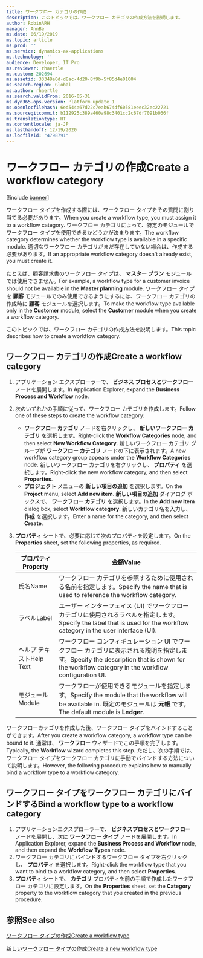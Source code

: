 ```yaml
---
title: ワークフロー カテゴリの作成
description: このトピックでは、ワークフロー カテゴリの作成方法を説明します。
author: RobinARH
manager: AnnBe
ms.date: 06/19/2019
ms.topic: article
ms.prod: ''
ms.service: dynamics-ax-applications
ms.technology: ''
audience: Developer, IT Pro
ms.reviewer: rhaertle
ms.custom: 202694
ms.assetid: 33349e0d-d8ac-4d20-8f9b-5f85d4e01004
ms.search.region: Global
ms.author: rhaertle
ms.search.validFrom: 2016-05-31
ms.dyn365.ops.version: Platform update 1
ms.openlocfilehash: 6ed544a67d22c7eab674df60581eeec32ec22721
ms.sourcegitcommit: b112925c389a460a98c3401cc2c67df7091b066f
ms.translationtype: HT
ms.contentlocale: ja-JP
ms.lasthandoff: 12/19/2020
ms.locfileid: "4798791"
---
```

# <a name="create-a-workflow-category"></a><span data-ttu-id="8bec2-103">ワークフロー カテゴリの作成</span><span class="sxs-lookup"><span data-stu-id="8bec2-103">Create a workflow category</span></span>

[!include [banner](../includes/banner.md)]

<span data-ttu-id="8bec2-104">ワークフロー タイプを作成する際には、ワークフロー タイプをその質問に割り当てる必要があります。</span><span class="sxs-lookup"><span data-stu-id="8bec2-104">When you create a workflow type, you must assign it to a workflow category.</span></span> <span data-ttu-id="8bec2-105">ワークフロー カテゴリによって、特定のモジュールでワークフロー タイプを使用できるかどうかが決まります。</span><span class="sxs-lookup"><span data-stu-id="8bec2-105">The workflow category determines whether the workflow type is available in a specific module.</span></span> <span data-ttu-id="8bec2-106">適切なワークフロー カテゴリがまだ存在していない場合は、作成する必要があります。</span><span class="sxs-lookup"><span data-stu-id="8bec2-106">If an appropriate workflow category doesn't already exist, you must create it.</span></span>

<span data-ttu-id="8bec2-107">たとえば、顧客請求書のワークフロー タイプは、 **マスター プラン** モジュールでは使用できません。</span><span class="sxs-lookup"><span data-stu-id="8bec2-107">For example, a workflow type for a customer invoice should not be available in the **Master planning** module.</span></span> <span data-ttu-id="8bec2-108">ワークフロー タイプを **顧客** モジュールでのみ使用できるようにするには、ワークフロー カテゴリの作成時に **顧客** モジュールを選択します。</span><span class="sxs-lookup"><span data-stu-id="8bec2-108">To make the workflow type available only in the **Customer** module, select the **Customer** module when you create a workflow category.</span></span>

<span data-ttu-id="8bec2-109">このトピックでは、ワークフロー カテゴリの作成方法を説明します。</span><span class="sxs-lookup"><span data-stu-id="8bec2-109">This topic describes how to create a workflow category.</span></span>

## <a name="create-a-workflow-category"></a><span data-ttu-id="8bec2-110">ワークフロー カテゴリの作成</span><span class="sxs-lookup"><span data-stu-id="8bec2-110">Create a workflow category</span></span>

1. <span data-ttu-id="8bec2-111">アプリケーション エクスプローラーで、 **ビジネス プロセスとワークフロー** ノードを展開します。</span><span class="sxs-lookup"><span data-stu-id="8bec2-111">In Application Explorer, expand the **Business Process and Workflow** node.</span></span>
2. <span data-ttu-id="8bec2-112">次のいずれかの手順に従って、ワークフロー カテゴリを作成します。</span><span class="sxs-lookup"><span data-stu-id="8bec2-112">Follow one of these steps to create the workflow category:</span></span>

    + <span data-ttu-id="8bec2-113">**ワークフロー カテゴリ** ノードを右クリックし、 **新しいワークフロー カテゴリ** を選択します。</span><span class="sxs-lookup"><span data-stu-id="8bec2-113">Right-click the **Workflow Categories** node, and then select **New Workflow Category**.</span></span> <span data-ttu-id="8bec2-114">新しいワークフロー カテゴリ グループが **ワークフロー カテゴリ** ノードの下に表示されます。</span><span class="sxs-lookup"><span data-stu-id="8bec2-114">A new workflow category group appears under the **Workflow Categories** node.</span></span> <span data-ttu-id="8bec2-115">新しいワークフロー カテゴリを右クリックし、 **プロパティ** を選択します。</span><span class="sxs-lookup"><span data-stu-id="8bec2-115">Right-click the new workflow category, and then select **Properties**.</span></span>
    + <span data-ttu-id="8bec2-116">**プロジェクト** メニューの **新しい項目の追加** を選択します。</span><span class="sxs-lookup"><span data-stu-id="8bec2-116">On the **Project** menu, select **Add new item**.</span></span> <span data-ttu-id="8bec2-117">**新しい項目の追加** ダイアログ ボックスで、 **ワークフロー カテゴリ** を選択します。</span><span class="sxs-lookup"><span data-stu-id="8bec2-117">In the **Add new item** dialog box, select **Workflow category**.</span></span> <span data-ttu-id="8bec2-118">新しいカテゴリ名を入力し、 **作成** を選択します。</span><span class="sxs-lookup"><span data-stu-id="8bec2-118">Enter a name for the category, and then select **Create**.</span></span>

3. <span data-ttu-id="8bec2-119">**プロパティ** シートで、必要に応じて次のプロパティを設定します。</span><span class="sxs-lookup"><span data-stu-id="8bec2-119">On the **Properties** sheet, set the following properties, as required.</span></span>

    | <span data-ttu-id="8bec2-120">プロパティ</span><span class="sxs-lookup"><span data-stu-id="8bec2-120">Property</span></span> | <span data-ttu-id="8bec2-121">金額</span><span class="sxs-lookup"><span data-stu-id="8bec2-121">Value</span></span> |
    |---|---|
    | <span data-ttu-id="8bec2-122">氏名</span><span class="sxs-lookup"><span data-stu-id="8bec2-122">Name</span></span> | <span data-ttu-id="8bec2-123">ワークフロー カテゴリを参照するために使用される名前を指定します。</span><span class="sxs-lookup"><span data-stu-id="8bec2-123">Specify the name that is used to reference the workflow category.</span></span> |
    | <span data-ttu-id="8bec2-124">ラベル</span><span class="sxs-lookup"><span data-stu-id="8bec2-124">Label</span></span> | <span data-ttu-id="8bec2-125">ユーザー インターフェイス (UI) でワークフロー カテゴリに使用されるラベルを指定します。</span><span class="sxs-lookup"><span data-stu-id="8bec2-125">Specify the label that is used for the workflow category in the user interface (UI).</span></span> |
    | <span data-ttu-id="8bec2-126">ヘルプ テキスト</span><span class="sxs-lookup"><span data-stu-id="8bec2-126">Help Text</span></span> | <span data-ttu-id="8bec2-127">ワークフロー コンフィギュレーション UI でワークフロー カテゴリに表示される説明を指定します。</span><span class="sxs-lookup"><span data-stu-id="8bec2-127">Specify the description that is shown for the workflow category in the workflow configuration UI.</span></span> |
    | <span data-ttu-id="8bec2-128">モジュール</span><span class="sxs-lookup"><span data-stu-id="8bec2-128">Module</span></span> | <span data-ttu-id="8bec2-129">ワークフローが使用できるモジュールを指定します。</span><span class="sxs-lookup"><span data-stu-id="8bec2-129">Specify the module that the workflow will be available in.</span></span> <span data-ttu-id="8bec2-130">既定のモジュールは **元帳** です。</span><span class="sxs-lookup"><span data-stu-id="8bec2-130">The default module is **Ledger**.</span></span> |

<span data-ttu-id="8bec2-131">ワークフローカテゴリを作成した後、ワークフロー タイプをバインドすることができます。</span><span class="sxs-lookup"><span data-stu-id="8bec2-131">After you create a workflow category, a workflow type can be bound to it.</span></span> <span data-ttu-id="8bec2-132">通常は、 **ワークフロー** ウィザードでこの手順を完了します。</span><span class="sxs-lookup"><span data-stu-id="8bec2-132">Typically, the **Workflow** wizard completes this step.</span></span> <span data-ttu-id="8bec2-133">ただし、次の手順では、ワークフロー タイプをワークフロー カテゴリに手動でバインドする方法について説明します。</span><span class="sxs-lookup"><span data-stu-id="8bec2-133">However, the following procedure explains how to manually bind a workflow type to a workflow category.</span></span>

## <a name="bind-a-workflow-type-to-a-workflow-category"></a><span data-ttu-id="8bec2-134">ワークフロー タイプをワークフロー カテゴリにバインドする</span><span class="sxs-lookup"><span data-stu-id="8bec2-134">Bind a workflow type to a workflow category</span></span>

1. <span data-ttu-id="8bec2-135">アプリケーションエクスプローラーで、 **ビジネスプロセスとワークフロー** ノードを展開し、次に **ワークフロー タイプ** ノードを展開します。</span><span class="sxs-lookup"><span data-stu-id="8bec2-135">In Application Explorer, expand the **Business Process and Workflow** node, and then expand the **Workflow Types** node.</span></span>
2. <span data-ttu-id="8bec2-136">ワークフロー カテゴリにバインドするワークフロー タイプを右クリックし、 **プロパティ** を選択します。</span><span class="sxs-lookup"><span data-stu-id="8bec2-136">Right-click the workflow type that you want to bind to a workflow category, and then select **Properties**.</span></span>
3. <span data-ttu-id="8bec2-137">**プロパティ** シートで、 **カテゴリ** プロパティを前の手順で作成したワークフロー カテゴリに設定します。</span><span class="sxs-lookup"><span data-stu-id="8bec2-137">On the **Properties** sheet, set the **Category** property to the workflow category that you created in the previous procedure.</span></span>

## <a name="see-also"></a><span data-ttu-id="8bec2-138">参照</span><span class="sxs-lookup"><span data-stu-id="8bec2-138">See also</span></span>

[<span data-ttu-id="8bec2-139">ワークフロー タイプの作成</span><span class="sxs-lookup"><span data-stu-id="8bec2-139">Create a workflow type</span></span>](workflow-type-create.md)

[<span data-ttu-id="8bec2-140">新しいワークフロー タイプの作成</span><span class="sxs-lookup"><span data-stu-id="8bec2-140">Create a new workflow type</span></span>](workflow-type-create-new.md)
